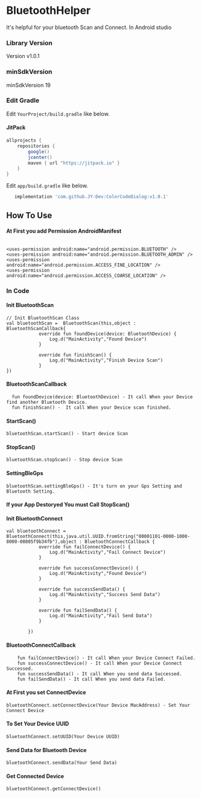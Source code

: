 # BluetoothHelper
It's helpful for your bluetooth Scan and Connect. In Android studio

### Library Version

Version v1.0.1

### minSdkVersion

minSdkVersion 19

### Edit Gradle

Edit `YourProject/build.gradle` like below.

#### JitPack
```gradle
allprojects {
    repositories {
        google()
        jcenter()
        maven { url "https://jitpack.io" }
    }
}
```

Edit `app/build.gradle` like below.

```gradle
   implementation 'com.github.JY-Dev:ColorCodeDialog:v1.0.1'
```

## How To Use

#### At First you add Permission AndroidManifest
```

<uses-permission android:name="android.permission.BLUETOOTH" />
<uses-permission android:name="android.permission.BLUETOOTH_ADMIN" />
<uses-permission android:name="android.permission.ACCESS_FINE_LOCATION" />
<uses-permission android:name="android.permission.ACCESS_COARSE_LOCATION" />

```

### In Code

#### Init BluetoothScan
```
// Init BluetoothScan Class
val bluetoothScan =  BluetoothScan(this,object : BluetoothScanCallback{
            override fun foundDevice(device: BluetoothDevice) {
                Log.d("MainActivity","Found Device")
            }

            override fun finishScan() {
                Log.d("MainActivity","Finish Device Scan")
            }
})
```

#### BluetoothScanCallback
```
  fun foundDevice(device: BluetoothDevice) - It call When your Device find another Bluetooth Device.
  fun finishScan() -  It call When your Device scan finished.
```

#### StartScan()
```
bluetoothScan.startScan() - Start device Scan
```

#### StopScan()
```
bluetoothScan.stopScan() - Stop device Scan
```

#### SettingBleGps
```
bluetoothScan.settingBleGps() - It's turn on your Gps Setting and Bluetooth Setting.
```

#### If your App Destoryed You must Call StopScan()


#### Init BluetoothConnect
```
val bluetoothConnect = BluetoothConnect(this,java.util.UUID.fromString("00001101-0000-1000-8000-00805f9b34fb"),object : BluetoothConnectCallback {
            override fun failConnectDevice() {
                Log.d("MainActivity","Fail Connect Device")
            }

            override fun successConnectDevice() {
                Log.d("MainActivity","Found Device")
            }

            override fun successSendData() {
                Log.d("MainActivity","Success Send Data")
            }

            override fun failSendData() {
                Log.d("MainActivity","Fail Send Data")
            }

        })
```

#### BluetoothConnectCallback
```
    fun failConnectDevice() - It call When your Device Connect Failed.
    fun successConnectDevice() - It call When your Device Connect Successed.
    fun successSendData() - It call When you send data Successed.
    fun failSendData() - It call When you send data Failed.
```

#### At First you set ConnectDevice
```
bluetoothConnect.setConnectDevice(Your Device MacAddress) - Set Your Connect Device
```

#### To Set Your Device UUID
```
bluetoothConnect.setUUID(Your Device UUID)
```

#### Send Data for Bluetooth Device
```
bluetoothConnect.sendData(Your Send Data)
```
#### Get Connected Device
```
bluetoothConnect.getConnectDevice()
```

